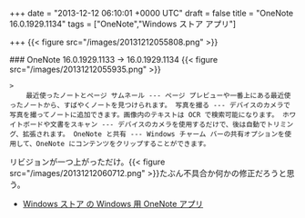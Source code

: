 
+++
date = "2013-12-12 06:10:01 +0000 UTC"
draft = false
title = "OneNote 16.0.1929.1134"
tags = ["OneNote","Windows ストア アプリ"]

+++
{{< figure src="/images/20131212055808.png"  >}}<br/>


<div class="section">
    ### OneNote 16.0.1929.1133 → 16.0.1929.1134
    {{< figure src="/images/20131212055935.png"  >}}<br/>


    >
        最近使ったノートとページ サムネール --- ページ プレビューや一番上にある最近使ったノートから、すばやくノートを見つけられます。 写真を撮る --- デバイスのカメラで写真を撮ってノートに追加できます。画像内のテキストは OCR で検索可能になります。 ホワイトボードや文書をスキャン --- デバイスのカメラを使用するだけで、後は自動でトリミング、拡張されます。 OneNote と共有 --- Windows チャーム バーの共有オプションを使用して、OneNote にコンテンツをクリップすることができます。

    
リビジョンが一つ上がっただけ。{{< figure src="/images/20131212060712.png"  >}}たぶん不具合か何かの修正だろうと思う。

<ul>
<li><a href="http://apps.microsoft.com/windows/ja-jp/app/onenote/f022389f-f3a6-417e-ad23-704fbdf57117">Windows ストア の Windows 用 OneNote アプリ</a></li>
</ul>
</div>

